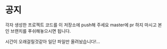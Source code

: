 # 공지
각자 생성한 프로젝트 코드를 이 저장소에 push해 주세요
master에 pr 하지 마시고 본인 브랜치를 푸쉬해놓으시면 됩니다.

시간이 오래걸릴것같아 일단 파일만 올려놨습니다!...
